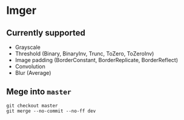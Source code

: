 # Imger

## Currently supported
* Grayscale
* Threshold (Binary, BinaryInv, Trunc, ToZero, ToZeroInv)
* Image padding (BorderConstant, BorderReplicate, BorderReflect)
* Convolution
* Blur (Average)

## Mege into ```master```
```
git checkout master
git merge --no-commit --no-ff dev    
```